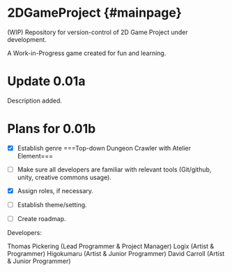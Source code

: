 2DGameProject {#mainpage} 
=====

(WIP) Repository for version-control of 2D Game Project under development.

A Work-in-Progress game created for fun and learning.

Update 0.01a
=====

Description added.



Plans for 0.01b
=====

* [x] Establish genre         ===Top-down Dungeon Crawler with Atelier Element===

* [ ] Make sure all developers are familiar with relevant tools (Git/github, unity, creative commons usage).

* [x] Assign roles, if necessary.

* [ ] Establish theme/setting.

* [ ] Create roadmap.

Developers:

Thomas Pickering (Lead Programmer & Project Manager)
Logix (Artist & Programmer)
Higokumaru (Artist & Junior Programmer)
David Carroll (Artist & Junior Programmer)
